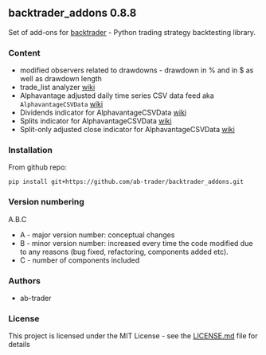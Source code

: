 ## backtrader_addons 0.8.8

Set of add-ons for [backtrader](http://www.backtrader.com) - Python trading strategy backtesting library.

### Content

- modified observers related to drawdowns - drawdown in % and in $ as well as drawdown length
- trade_list analyzer [wiki](https://github.com/ab-trader/backtrader_addons/wiki/Trade-list-analyzer)
- Alphavantage adjusted daily time series CSV data feed aka `AlphavantageCSVData` [wiki](https://github.com/ab-trader/backtrader_addons/wiki/Alphavantage-CSV-data-feed)
- Dividends indicator for AlphavantageCSVData [wiki](https://github.com/ab-trader/backtrader_addons/wiki/Dividend-indicator-for-Alphavantage-data-feed)
- Splits indicator for AlphavantageCSVData [wiki](https://github.com/ab-trader/backtrader_addons/wiki/Split-indicator-for-Alphavantage-data-feed)
- Split-only adjusted close indicator for AlphavantageCSVData [wiki](https://github.com/ab-trader/backtrader_addons/wiki/Adjusted-close-price-indicator-for-Alphavantage-data-feed)

### Installation

From github repo:

`pip install git+https://github.com/ab-trader/backtrader_addons.git`

### Version numbering

A.B.C

- A - major version number: conceptual changes
- B - minor version number: increased every time the code modified due to any reasons (bug fixed, refactoring, components added etc).
- C - number of components included

### Authors

- ab-trader

### License

This project is licensed under the MIT License - see the [LICENSE.md](LICENSE.md) file for details
